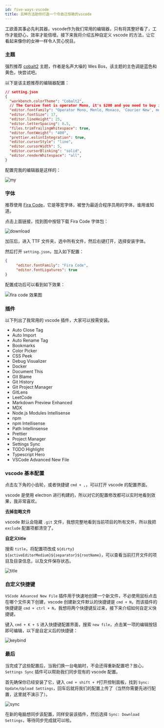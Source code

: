 ```yaml
---
id: five-ways-vscode
title: 五种方法助你打造一个令自己惊艳的vscode
---
```


工欲善其事必先利其器，vscode作为我们常用的编辑器，只有将其整好看了，工作才能舒心，效率才能倍增。接下来我将介绍五种自定义 vscode 的方法，让它看起来像你的女神一样令人赏心悦目。

### 主题

强烈推荐 [cobalt2](https://marketplace.visualstudio.com/items?itemName=wesbos.theme-cobalt2)  主题，作者是名声大噪的 Wes Bos，该主题的主色调是蓝色和黄色，快尝试吧。

以下是该主题推荐的编辑器配置：

```json
// setting.json
{
  "workbench.colorTheme": "Cobalt2",
  // The Cursive font is operator Mono, it's $200 and you need to buy it to get the cursive
  "editor.fontFamily": "Operator Mono, Menlo, Monaco, 'Courier New', monospace",
  "editor.fontSize": 17,
  "editor.lineHeight": 25,
  "editor.letterSpacing": 0.5,
  "files.trimTrailingWhitespace": true,
  "editor.fontWeight": "400",
  "prettier.eslintIntegration": true,
  "editor.cursorStyle": "line",
  "editor.cursorWidth": 5,
  "editor.cursorBlinking": "solid",
  "editor.renderWhitespace": "all",
}
```

配置完我的编辑器是这样的：

![my](https://ypyun.ywhoo.cn/assets/20210212192201.png)

### 字体

推荐使用 [Fira Code](https://github.com/tonsky/FiraCode)，它是等宽字体，被誉为最适合程序员用的字体，谁用谁知道。

点击上面链接，找到图中按钮下载 Fira Code 字体包：

![download](https://ypyun.ywhoo.cn/assets/20210212193254.png)

加压后，进入 TTF 文件夹，选中所有文件，然后右键打开，选择安装字体。

然后打开 `setting.json`，加入如下配置：

```json
{
     "editor.fontFamily": "Fira Code",
     "editor.fontLigatures": true
}
```

配置成功后可以看到如下效果：

![fira code 效果图](https://ypyun.ywhoo.cn/assets/20210212193106.png)

### 插件

以下列出了我常用的 vscode 插件，大家可以按需安装。

* Auto Close Tag
* Auto Import
* Auto Rename Tag
* Bookmarks
* Color Picker
* CSS Peek
* Debug Visualizer
* Docker
* Document This
* Git Blame
* Git History
* Git Project Manager
* GitLens
* LeetCode
* Markdown Preview Enhanced
* MDX
* Node.js Modules Intellisense
* npm
* npm Intellisense
* Path Intellinsense
* Prettier
* Project Manager
* Settings Sync
* TODO Highlight
* Typescript Hero
* VSCode Advanced New File

### vscode 基本配置

点击左下角的小齿轮，或者快捷键 `cmd + ,`，可以打开 vscode 的配置界面。

vscode 是使用 electron 进行构建的，所以对它的配置修改都可以实时地看到效果，我非常喜欢。

**去掉忽略文件**

vscode 默认会隐藏 `.git` 文件，我想完整地看到当前项目的所有文件，所以我把 `exclude` 配置项都清空了。

**自定义title**

搜索 `title`，将配置项改成 `${dirty} ${activeEditorMedium}${separator}${rootName}`，可以查看当前打开文件的项目及目录信息，以及文件保存状态。

![title](https://ypyun.ywhoo.cn/assets/20210212200218.png)

### 自定义快捷键

`VSCode Advanced New File` 插件用于快速地创建一个新文件，不必使用鼠标点击在哪个文件夹下创建，vscode 创建新文件默认的快捷键是 `cmd + N`，而该插件的快捷键是 `cmd + ctrl + N`，我想将两个快捷键反过来，接下来介绍如何自定义快捷键。

键入 `cmd + K + S` 进入快捷键配置界面，搜索 `new file`，点击某一项的编辑按钮即可编辑，以下是自定义后的快捷键：

![keybind](https://ypyun.ywhoo.cn/assets/20210212201333.png)

### 最后

当完成了这些配置后，当我们换一台电脑时，不会还得重新配置吧？放心，`Settings Sync` 插件可以帮助我们同步现有的 vscode 配置。

首先确保你已经安装了它，键入 `cmd + shift + P`打开控制面板，找到 `Sync: Update/Upload Settings`，回车后就将我们的配置上传了（当然你需要先进行配置，这里就不演示了）。

![sync](https://ypyun.ywhoo.cn/assets/20210212203113.png)

在新的电脑想同步该配置，同样安装该插件，然后选择 `Sync: Download Settings`，等待同步完成就可以啦。